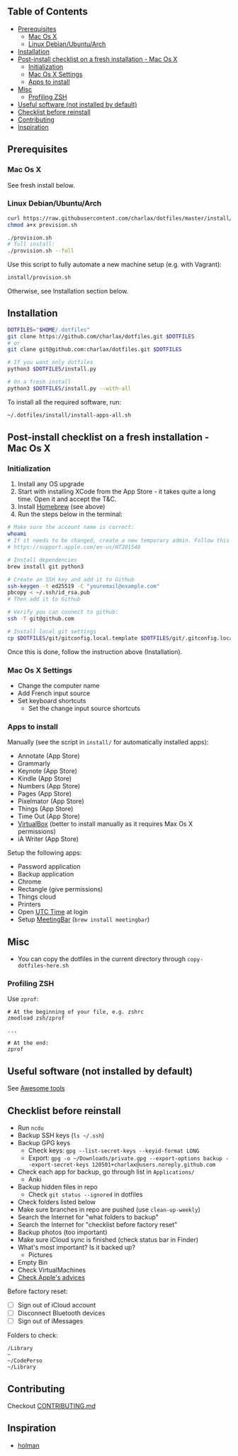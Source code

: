 <!-- START doctoc generated TOC please keep comment here to allow auto update -->
<!-- DON'T EDIT THIS SECTION, INSTEAD RE-RUN doctoc TO UPDATE -->
## Table of Contents

- [Prerequisites](#prerequisites)
  - [Mac Os X](#mac-os-x)
  - [Linux Debian/Ubuntu/Arch](#linux-debianubuntuarch)
- [Installation](#installation)
- [Post-install checklist on a fresh installation - Mac Os X](#post-install-checklist-on-a-fresh-installation---mac-os-x)
  - [Initialization](#initialization)
  - [Mac Os X Settings](#mac-os-x-settings)
  - [Apps to install](#apps-to-install)
- [Misc](#misc)
  - [Profiling ZSH](#profiling-zsh)
- [Useful software (not installed by default)](#useful-software-not-installed-by-default)
- [Checklist before reinstall](#checklist-before-reinstall)
- [Contributing](#contributing)
- [Inspiration](#inspiration)

<!-- END doctoc generated TOC please keep comment here to allow auto update -->

## Prerequisites

### Mac Os X

See fresh install below.

### Linux Debian/Ubuntu/Arch

```bash
curl https://raw.githubusercontent.com/charlax/dotfiles/master/install/provision.sh -o ./provision.sh
chmod a+x provision.sh

./provision.sh
# full install:
./provision.sh --full
```

Use this script to fully automate a new machine setup (e.g. with Vagrant):

```bash
install/provision.sh
```

Otherwise, see Installation section below.

## Installation

```bash
DOTFILES="$HOME/.dotfiles"
git clone https://github.com/charlax/dotfiles.git $DOTFILES
# or
git clone git@github.com:charlax/dotfiles.git $DOTFILES

# If you want only dotfiles
python3 $DOTFILES/install.py

# On a fresh install
python3 $DOTFILES/install.py --with-all
```

To install all the required software, run:

```bash
~/.dotfiles/install/install-apps-all.sh
```

## Post-install checklist on a fresh installation - Mac Os X

### Initialization

1. Install any OS upgrade
2. Start with installing XCode from the App Store - it takes quite a long time. Open it and accept the T&C.
3. Install [Homebrew](https://brew.sh/) (see above)
4. Run the steps below in the terminal:

```bash
# Make sure the account name is correct:
whoami
# If it needs to be changed, create a new temporary admin. Follow this guide:
# https://support.apple.com/en-us/HT201548

# Install dependencies
brew install git python3

# Create an SSH key and add it to Github
ssh-keygen -t ed25519 -C "youremail@example.com"
pbcopy < ~/.ssh/id_rsa.pub
# Then add it to Github

# Verify you can connect to github:
ssh -T git@github.com

# Install local git settings
cp $DOTFILES/git/gitconfig.local.template $DOTFILES/git/.gitconfig.local
```

Once this is done, follow the instruction above (Installation).

### Mac Os X Settings

- Change the computer name
- Add French input source
- Set keyboard shortcuts
  - Set the change input source shortcuts

### Apps to install

Manually (see the script in `install/` for automatically installed apps):

- Annotate (App Store)
- Grammarly
- Keynote (App Store)
- Kindle (App Store)
- Numbers (App Store)
- Pages (App Store)
- Pixelmator (App Store)
- Things (App Store)
- Time Out (App Store)
- [VirtualBox](https://www.virtualbox.org/wiki/Downloads) (better to install manually as it requires Max Os X permissions)
- iA Writer (App Store)

Setup the following apps:

- Password application
- Backup application
- Chrome
- Rectangle (give permissions)
- Things cloud
- Printers
- Open [UTC Time](https://apps.apple.com/us/app/utc-time/id1538245904?mt=12) at login
- Setup [MeetingBar](https://github.com/leits/MeetingBar) (`brew install meetingbar`)

## Misc

- You can copy the dotfiles in the current directory through `copy-dotfiles-here.sh`

### Profiling ZSH

Use `zprof`:

```
# At the beginning of your file, e.g. zshrc
zmodload zsh/zprof

...

# At the end:
zprof
```

## Useful software (not installed by default)

See [Awesome tools](./doc/awesome-tools.md)

## Checklist before reinstall

- Run `ncdu`
- Backup SSH keys (`ls ~/.ssh`)
- Backup GPG keys
  - Check keys: `gpg --list-secret-keys --keyid-format LONG`
  - Export: `gpg -o ~/Downloads/private.gpg --export-options backup --export-secret-keys 120501+charlax@users.noreply.github.com`
- Check each app for backup, go through list in `Applications/`
  - Anki
- Backup hidden files in repo
  - Check `git status --ignored` in dotfiles
- Check folders listed below
- Make sure branches in repo are pushed (use `clean-up-weekly`)
- Search the Internet for "what folders to backup"
- Search the Internet for "checklist before factory reset"
- Backup photos (too important)
- Make sure iCloud sync is finished (check status bar in Finder)
- What's most important? Is it backed up?
  - Pictures
- Empty Bin
- Check VirtualMachines
- [Check Apple's advices](https://support.apple.com/en-us/HT201065)

Before factory reset:

- [ ] Sign out of iCloud account
- [ ] Disconnect Bluetooth devices
- [ ] Sign out of iMessages

Folders to check:

```text
/Library
~
~/CodePerso
~/Library
```

## Contributing

Checkout [CONTRIBUTING.md](./CONTRIBUTING.md)

## Inspiration

- [holman](https://github.com/holman/dotfiles)
